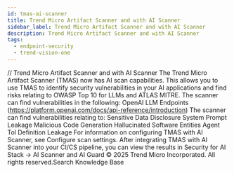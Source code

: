 ```yaml
---
id: tmas-ai-scanner
title: Trend Micro Artifact Scanner and with AI Scanner
sidebar_label: Trend Micro Artifact Scanner and with AI Scanner
description: Trend Micro Artifact Scanner and with AI Scanner
tags:
  - endpoint-security
  - trend-vision-one
---
```


/*<![CDATA[*/ $('#title').html($('meta[name=map-description]').attr('content')); /*]]>*/ Trend Micro Artifact Scanner and with AI Scanner The Trend Micro Artifact Scanner (TMAS) now has AI scan capabilities. This allows you to use TMAS to identify security vulnerabilities in your AI applications and find risks relating to OWASP Top 10 for LLMs and ATLAS MITRE. The scanner can find vulnerabilities in the following: OpenAI LLM Endpoints (https://platform.openai.com/docs/api-reference/introduction) The scanner can find vulnerabilities relating to: Sensitive Data Disclosure System Prompt Leakage Malicious Code Generation Hallucinated Software Entities Agent Tol Definition Leakage For information on configuring TMAS with AI Scanner, see Configure scan settings. After integrating TMAS with AI Scanner into your CI/CS pipeline, you can view the results in Security for AI Stack → AI Scanner and AI Guard © 2025 Trend Micro Incorporated. All rights reserved.Search Knowledge Base